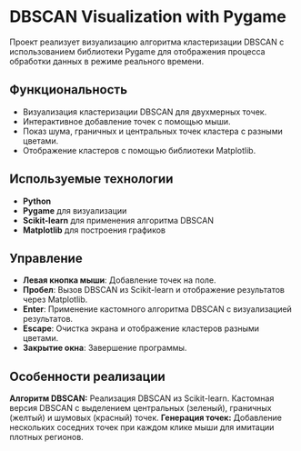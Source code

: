 # DBSCAN Visualization with Pygame

Проект реализует визуализацию алгоритма кластеризации DBSCAN с использованием библиотеки Pygame для отображения процесса обработки данных в режиме реального времени.

## Функциональность
- Визуализация кластеризации DBSCAN для двухмерных точек.
- Интерактивное добавление точек с помощью мыши.
- Показ шума, граничных и центральных точек кластера с разными цветами.
- Отображение кластеров с помощью библиотеки Matplotlib.

## Используемые технологии
- **Python**
- **Pygame** для визуализации
- **Scikit-learn** для применения алгоритма DBSCAN
- **Matplotlib** для построения графиков
  
## Управление
- **Левая кнопка мыши**: Добавление точек на поле.
- **Пробел**: Вызов DBSCAN из Scikit-learn и отображение результатов через Matplotlib.
- **Enter**: Применение кастомного алгоритма DBSCAN с визуализацией результатов.
- **Escape**: Очистка экрана и отображение кластеров разными цветами.
- **Закрытие окна**: Завершение программы.

## Особенности реализации
**Алгоритм DBSCAN:**
  Реализация DBSCAN из Scikit-learn.
  Кастомная версия DBSCAN с выделением центральных (зеленый), граничных (желтый) и шумовых (красный) точек.
**Генерация точек:**
  Добавление нескольких соседних точек при каждом клике мыши для имитации плотных регионов.

